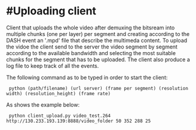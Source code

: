 #Uploading client
========
Client that uploads the whole video after demuxing the bitsream into multiple chunks (one per layer) per segment and creating according to the DASH event an '.mpd' file that describe the multimeda content. To upload the vidoe the client send to the server the video segment by segment according to the available bandwidth and selecting the most suitable chunks for the segment that has to be uploaded.
The client also produce a log file to keep track of all the events.
 
The following command as to be typed in order to start the client:

	 python (path/filename) (url server) (frame per segment) (resolution width) (resolution_height) (frame rate)

As shows the example below: 

 	 python client_upload.py video_test.264 http://130.233.193.139:8888/video_folder 50 352 288 25 

